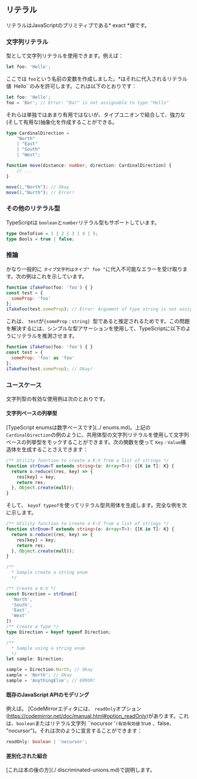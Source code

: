 ## リテラル
リテラルはJavaScriptのプリミティブである* exact *値です。

### 文字列リテラル

型として文字列リテラルを使用できます。例えば：

```ts
let foo: 'Hello';
```

ここでは `foo`という名前の変数を作成しました。*はそれに代入されるリテラル値` `Hello``のみを許可します。これは以下のとおりです：

```ts
let foo: 'Hello';
foo = 'Bar'; // Error: "Bar" is not assignable to type "Hello"
```

それらは単独ではあまり有用ではないが、タイプユニオンで結合して、強力な(そして有用な)抽象化を作成することができる。

```ts
type CardinalDirection =
    "North"
    | "East"
    | "South"
    | "West";

function move(distance: number, direction: CardinalDirection) {
    // ...
}

move(1,"North"); // Okay
move(1,"Nurth"); // Error!
```

### その他のリテラル型
TypeScriptは `boolean`と`number`リテラル型もサポートしています。

```ts
type OneToFive = 1 | 2 | 3 | 4 | 5;
type Bools = true | false;
```

### 推論
かなり一般的に `タイプ文字列はタイプ" foo "`に代入不可能なエラーを受け取ります。次の例はこれを示しています。

```js
function iTakeFoo(foo: 'foo') { }
const test = {
  someProp: 'foo'
};
iTakeFoo(test.someProp); // Error: Argument of type string is not assignable to parameter of type 'foo'
```

これは、 `test`が`{someProp：string} `型であると推定されるためです。この問題を解決するには、シンプルな型アサーションを使用して、TypeScriptに以下のようにリテラルを推測させます。

```js
function iTakeFoo(foo: 'foo') { }
const test = {
  someProp: 'foo' as 'foo'
};
iTakeFoo(test.someProp); // Okay!
```

### ユースケース
文字列型の有効な使用例は次のとおりです。

#### 文字列ベースの列挙型

[TypeScript enumsは数字ベースです](../ enums.md)。上記の `CardinalDirection`の例のように、共用体型の文字列リテラルを使用して文字列ベースの列挙型をモックすることができます。次の関数を使って `Key：Value`構造体を生成することさえできます：

```ts
/** Utility function to create a K:V from a list of strings */
function strEnum<T extends string>(o: Array<T>): {[K in T]: K} {
  return o.reduce((res, key) => {
    res[key] = key;
    return res;
  }, Object.create(null));
}
```

そして、 `keyof typeof`を使ってリテラル型共用体を生成します。完全な例を次に示します。

```ts
/** Utility function to create a K:V from a list of strings */
function strEnum<T extends string>(o: Array<T>): {[K in T]: K} {
  return o.reduce((res, key) => {
    res[key] = key;
    return res;
  }, Object.create(null));
}

/**
  * Sample create a string enum
  */

/** Create a K:V */
const Direction = strEnum([
  'North',
  'South',
  'East',
  'West'
])
/** Create a Type */
type Direction = keyof typeof Direction;

/** 
  * Sample using a string enum
  */
let sample: Direction;

sample = Direction.North; // Okay
sample = 'North'; // Okay
sample = 'AnythingElse'; // ERROR!
```

#### 既存のJavaScript APIのモデリング

例えば。 [CodeMirrorエディタには、 `readOnly`オプション(https://codemirror.net/doc/manual.html#option_readOnly)があります。これは、`boolean`またはリテラル文字列 ``nocursor '`(有効有効値` true 、false、 "nocursor")。それは次のように宣言することができます：

```ts
readOnly: boolean | 'nocursor';
```

#### 差別化された組合

[これは本の後の方](./ discriminated-unions.md)で説明します。


[](https://github.com/Microsoft/TypeScript/pull/5185)
